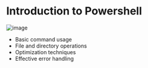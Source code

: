 # Introduction to Powershell 

![image](https://github.com/user-attachments/assets/c63be2c0-7b2b-4a97-97c0-1a0ea9d7c9c6)

* Basic command usage
* File and directory operations
* Optimization techniques
* Effective error handling
  
